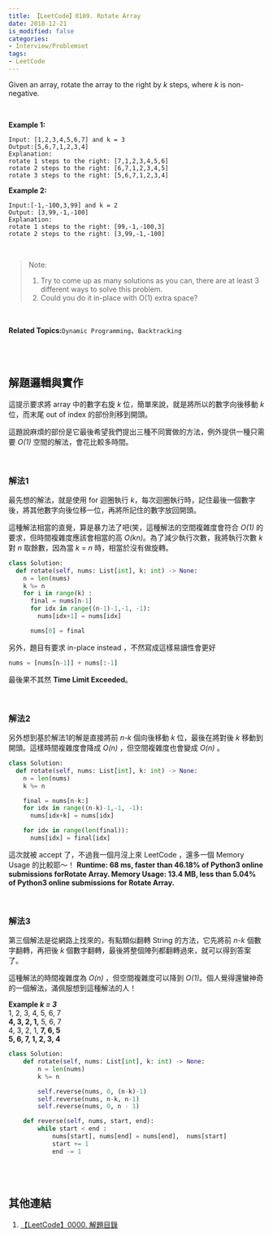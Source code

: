 ```yaml
---
title: 【LeetCode】0189. Rotate Array
date: 2018-12-21
is_modified: false
categories:
- Interview/Problemset
tags:
- LeetCode
--- 
```


Given an array, rotate the array to the right by  _k_  steps, where _k_ is non-negative.
<!--more-->
<br>

**Example 1:**
```
Input: [1,2,3,4,5,6,7] and k = 3
Output:[5,6,7,1,2,3,4]
Explanation:
rotate 1 steps to the right: [7,1,2,3,4,5,6]
rotate 2 steps to the right: [6,7,1,2,3,4,5] 
rotate 3 steps to the right: [5,6,7,1,2,3,4]
```

**Example 2:**
```
Input:[-1,-100,3,99] and k = 2
Output: [3,99,-1,-100]
Explanation: 
rotate 1 steps to the right: [99,-1,-100,3]
rotate 2 steps to the right: [3,99,-1,-100]
```
<br>

> Note:
> 1. Try to come up as many solutions as you can, there are at least 3 different ways to solve this problem.
> 2. Could you do it in-place with O(1) extra space?

<br>

**Related Topics:**`Dynamic Programming`、`Backtracking`

<br><br>

## 解題邏輯與實作
這提示要求將 array 中的數字右旋 _k_ 位，簡單來說，就是將所以的數字向後移動 _k_ 位，而末尾 out of index 的部份則移到開頭。

這題說麻煩的部份是它最後希望我們提出三種不同實做的方法，例外提供一種只需要 _O(1)_ 空間的解法，會花比較多時間。

<br>

### 解法1 
最先想的解法，就是使用 for 迴圈執行 _k_，每次迴圈執行時，記住最後一個數字後，將其他數字向後位移一位，再將所記住的數字放回開頭。

這種解法相當的直覺，算是暴力法了吧(笑，這種解法的空間複雜度會符合 _O(1)_ 的要求，但時間複雜度應該會相當的高 _O(kn)_。為了減少執行次數，我將執行次數 _k_ 對 _n_ 取餘數，因為當 _k_ = _n_ 時，相當於沒有做旋轉。 


```python
class Solution:
  def rotate(self, nums: List[int], k: int) -> None:
    n = len(nums)
    k %= n
    for i in range(k) :
      final = nums[n-1]
      for idx in range((n-1)-1,-1, -1):
        nums[idx+1] = nums[idx]

      nums[0] = final

```

另外，題目有要求 in-place instead ，不然寫成這樣易讀性會更好

```python
nums = [nums[n-1]] + nums[:-1]
```

最後果不其然 **Time Limit Exceeded**。

<br>

### 解法2
另外想到基於解法1的解是直接將前 _n-k_ 個向後移動 _k_ 位，最後在將對後 _k_ 移動到開頭。這樣時間複雜度會降成 _O(n)_ ，但空間複雜度也會變成 _O(n)_ 。

```python
class Solution:
  def rotate(self, nums: List[int], k: int) -> None:
    n = len(nums)
    k %= n

    final = nums[n-k:]
    for idx in range((n-k)-1,-1, -1):
      nums[idx+k] = nums[idx]

    for idx in range(len(final)):
      nums[idx] = final[idx]
```

這次就被 accept 了，不過我一個月沒上來 LeetCode ，還多一個 Memory Usage 的比較耶～！
**Runtime: 68 ms, faster than  46.18%  of  Python3  online submissions forRotate Array.
Memory Usage: 13.4 MB, less than  5.04%  of  Python3  online submissions for  Rotate Array.**

<br>

### 解法3
第三個解法是從網路上找來的，有點類似翻轉 String 的方法，它先將前 _n-k_ 個數字翻轉，再把後 _k_ 個數字翻轉，最後將整個陣列都翻轉過來，就可以得到答案了。

這種解法的時間複雜度為 _O(n)_ ，但空間複雜度可以降到 _O(1)_。個人覺得還蠻神奇的一個解法，滿佩服想到這種解法的人！

**Example _k = 3_**  
1, 2, 3, 4, 5, 6,  7  
**4, 3, 2, 1,** 5, 6, 7  
4, 3, 2, 1, **7, 6, 5**  
**5, 6, 7, 1, 2, 3, 4**  


```python
class Solution:
    def rotate(self, nums: List[int], k: int) -> None:
        n = len(nums)
        k %= n

        self.reverse(nums, 0, (n-k)-1)
        self.reverse(nums, n-k, n-1)
        self.reverse(nums, 0, n - 1)

    def reverse(self, nums, start, end):
        while start < end :
            nums[start], nums[end] = nums[end],  nums[start]
            start += 1
            end -= 1
```
<br><br>

## 其他連結
1. [【LeetCode】0000. 解題目錄](/LeetCode-0000-Contents/)